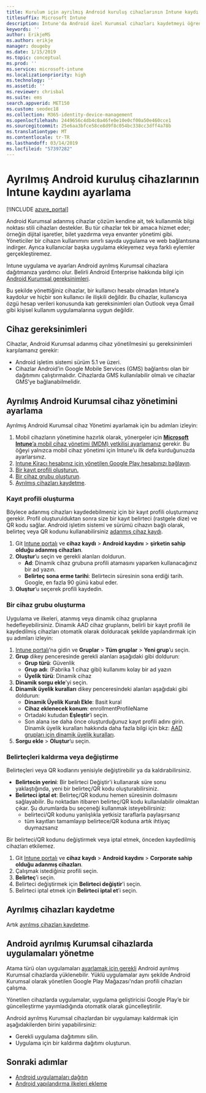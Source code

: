 ```yaml
---
title: Kurulum için ayrılmış Android kuruluş cihazlarının Intune kaydı
titlesuffix: Microsoft Intune
description: Intune'da Android özel Kurumsal cihazları kaydetmeyi öğrenin.
keywords: ''
author: ErikjeMS
ms.author: erikje
manager: dougeby
ms.date: 1/15/2019
ms.topic: conceptual
ms.prod: ''
ms.service: microsoft-intune
ms.localizationpriority: high
ms.technology: ''
ms.assetid: ''
ms.reviewer: chrisbal
ms.suite: ems
search.appverid: MET150
ms.custom: seodec18
ms.collection: M365-identity-device-management
ms.openlocfilehash: 2449656c4db4c0a46fe0e10e0cf00a50e460cce1
ms.sourcegitcommit: 25e6aa3bfce58ce8d9f8c054bc338cc3dff4a78b
ms.translationtype: MT
ms.contentlocale: tr-TR
ms.lasthandoff: 03/14/2019
ms.locfileid: "57397282"
---
```

# <a name="set-up-intune-enrollment-of-android-enterprise-dedicated-devices"></a>Ayrılmış Android kuruluş cihazlarının Intune kaydını ayarlama

[!INCLUDE [azure_portal](./includes/azure_portal.md)]

Android Kurumsal adanmış cihazlar çözüm kendine ait, tek kullanımlık bilgi noktası stili cihazları destekler. Bu tür cihazlar tek bir amaca hizmet eder; örneğin dijital işaretler, bilet yazdırma veya envanter yönetimi gibi. Yöneticiler bir cihazın kullanımını sınırlı sayıda uygulama ve web bağlantısına indirger. Ayrıca kullanıcılar başka uygulama ekleyemez veya farklı eylemler gerçekleştiremez.

Intune uygulama ve ayarları Android ayrılmış Kurumsal cihazlara dağıtmanıza yardımcı olur. Belirli Android Enterprise hakkında bilgi için [Android Kurumsal gereksinimleri](https://support.google.com/work/android/answer/6174145?hl=en&ref_topic=6151012).

Bu şekilde yönettiğiniz cihazlar, bir kullanıcı hesabı olmadan Intune’a kaydolur ve hiçbir son kullanıcı ile ilişkili değildir. Bu cihazlar, kullanıcıya özgü hesap verileri konusunda katı gereksinimleri olan Outlook veya Gmail gibi kişisel kullanım uygulamalarına uygun değildir.

## <a name="device-requirements"></a>Cihaz gereksinimleri

Cihazlar, Android Kurumsal adanmış cihaz yönetilmesini şu gereksinimleri karşılamanız gerekir:

- Android işletim sistemi sürüm 5.1 ve üzeri.
- Cihazlar Android’in Google Mobile Services (GMS) bağlantısı olan bir dağıtımını çalıştırmalıdır. Cihazlarda GMS kullanılabilir olmalı ve cihazlar GMS’ye bağlanabilmelidir.

## <a name="set-up-android-enterprise-dedicated-device-management"></a>Ayrılmış Android Kurumsal cihaz yönetimini ayarlama

Ayrılmış Android Kurumsal cihaz Yönetimi ayarlamak için bu adımları izleyin:

1. Mobil cihazların yönetimine hazırlık olarak, yönergeler için [**Microsoft Intune**’a mobil cihaz yönetimi (MDM) yetkilisi ayarlamanız](mdm-authority-set.md) gerekir. Bu öğeyi yalnızca mobil cihaz yönetimi için Intune’u ilk defa kurduğunuzda ayarlarsınız.
2. [Intune Kiracı hesabınız için yönetilen Google Play hesabınızı bağlayın](connect-intune-android-enterprise.md).
3. [Bir kayıt profili oluşturun.](#create-an-enrollment-profile)
4. [Bir cihaz grubu oluşturun](#create-a-device-group).
5. [Ayrılmış cihazları kaydetme](#enroll-the-dedicated-devices).

### <a name="create-an-enrollment-profile"></a>Kayıt profili oluşturma

Böylece adanmış cihazları kaydedebilmeniz için bir kayıt profili oluşturmanız gerekir. Profil oluşturulduktan sonra size bir kayıt belirteci (rastgele dize) ve QR kodu sağlar. Android işletim sistemi ve sürümü cihazın bağlı olarak, belirteç veya QR kodunu kullanabilirsiniz [adanmış cihaz kaydı](#enroll-the-dedicated-devices).

1. Git [Intune portalı](https://portal.azure.com) ve **cihaz kaydı** > **Android kaydını** > **şirketin sahip olduğu adanmış cihazları**.
2. **Oluştur**’u seçin ve gerekli alanları doldurun.
    - **Ad**: Dinamik cihaz grubuna profili atamasını yaparken kullanacağınız bir ad yazın.
    - **Belirteç sona erme tarihi**: Belirtecin süresinin sona erdiği tarih. Google, en fazla 90 günü kabul eder.
3. **Oluştur**’u seçerek profili kaydedin.

### <a name="create-a-device-group"></a>Bir cihaz grubu oluşturma

Uygulama ve ilkeleri, atanmış veya dinamik cihaz gruplarına hedefleyebilirsiniz. Dinamik AAD cihaz gruplarını, belirli bir kayıt profili ile kaydedilmiş cihazları otomatik olarak dolduracak şekilde yapılandırmak için şu adımları izleyin:

1. [Intune portalı](https://portal.azure.com)’na gidin ve **Gruplar** > **Tüm gruplar** > **Yeni grup**’u seçin.
2. **Grup** dikey penceresinde gerekli alanları aşağıdaki gibi doldurun:
    - **Grup türü**: Güvenlik
    - **Grup adı**: (Fabrika 1 cihaz gibi) kullanımı kolay bir ad yazın
    - **Üyelik türü**: Dinamik cihaz
3. **Dinamik sorgu ekle**’yi seçin.
4. **Dinamik üyelik kuralları** dikey penceresindeki alanları aşağıdaki gibi doldurun:
    - **Dinamik Üyelik Kuralı Ekle**: Basit kural
    - **Cihaz eklenecek konum**: enrollmentProfileName
    - Ortadaki kutudan **Eşleştir**’i seçin.
    - Son alana ise daha önce oluşturduğunuz kayıt profili adını girin.
    Dinamik üyelik kuralları hakkında daha fazla bilgi için bkz: [AAD grupları için dinamik üyelik kuralları](https://docs.microsoft.com/azure/active-directory/users-groups-roles/groups-dynamic-membership). 
5. **Sorgu ekle** > **Oluştur**’u seçin.

### <a name="replace-or-remove-tokens"></a>Belirteçleri kaldırma veya değiştirme

Belirteçleri veya QR kodlarını yenisiyle değiştirebilir ya da kaldırabilirsiniz.

- **Belirtecin yerini**: Bir belirteci Değiştir'i kullanarak süre sonu yaklaştığında, yeni bir belirteç/QR kodu oluşturabilirsiniz.
- **Belirteci iptal et**: Belirteç/QR kodunu hemen süresinin dolmasını sağlayabilir. Bu noktadan itibaren belirteç/QR kodu kullanılabilir olmaktan çıkar. Şu durumlarda bu seçeneği kullanmak isteyebilirsiniz:
    - belirteci/QR kodunu yanlışlıkla yetkisiz taraflarla paylaşırsanız
    - tüm kayıtları tamamlayıp belirtece/QR koduna artık ihtiyaç duymazsanız

Bir belirteci/QR kodunu değiştirmek veya iptal etmek, önceden kaydedilmiş cihazları etkilemez.

1. Git [Intune portalı](https://portal.azure.com) ve **cihaz kaydı** > **Android kaydını** > **Corporate sahip olduğu adanmış cihazları**.
2. Çalışmak istediğiniz profili seçin.
3. **Belirteç**’i seçin.
4. Belirteci değiştirmek için **Belirteci değiştir**’i seçin.
5. Belirteci iptal etmek için **Belirteci iptal et**’i seçin.

## <a name="enroll-the-dedicated-devices"></a>Ayrılmış cihazları kaydetme

Artık [ayrılmış cihazları kaydetme](android-dedicated-devices-fully-managed-enroll.md).

## <a name="managing-apps-on-android-enterprise-dedicated-devices"></a>Android ayrılmış Kurumsal cihazlarda uygulamaları yönetme

Atama türü olan uygulamaları [ayarlamak için gerekli](apps-deploy.md#assign-an-app) Android ayrılmış Kurumsal cihazlarda yüklenebilir. Yüklü uygulamalar aynı şekilde Android Kurumsal olarak yönetilen Google Play Mağazası'ndan profili cihazları çalışma.

Yönetilen cihazlarda uygulamalar, uygulama geliştiricisi Google Play’e bir güncelleştirme yayımladığında otomatik olarak güncelleştirilir.

Android ayrılmış Kurumsal cihazlardan bir uygulamayı kaldırmak için aşağıdakilerden birini yapabilirsiniz:
-   Gerekli uygulama dağıtımını silin.
-   Uygulama için bir kaldırma dağıtımı oluşturun.

## <a name="next-steps"></a>Sonraki adımlar
- [Android uygulamaları dağıtın](apps-deploy.md)
- [Android yapılandırma ilkeleri ekleme](device-profiles.md)
